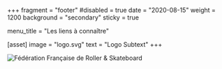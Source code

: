 +++
fragment = "footer"
#disabled = true
date = "2020-08-15"
weight = 1200
background = "secondary"
sticky = true

menu_title = "Les liens à connaître"

[asset]
  image = "logo.svg"
  text = "Logo Subtext"
+++


![Fédération Française de Roller & Skateboard](/images/logo_ffrs_2018_2.png)
